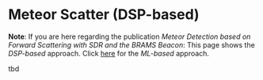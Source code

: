 # Meteor Scatter (DSP-based)

**Note**: If you are here regarding the publication *Meteor Detection based on Forward Scattering with SDR and the BRAMS Beacon*: This page shows the *DSP-based* approach. Click [here](/) for the *ML-based* approach.

tbd